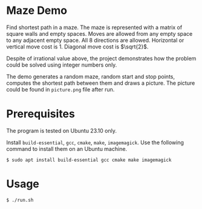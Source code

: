 # Maze Demo

Find shortest path in a maze. The maze is represented with a matrix of square
walls and empty spaces. Moves are allowed from any empty space to any adjacent
empty space. All 8 directions are allowed. Horizontal or vertical move cost
is $1$. Diagonal move cost is $\sqrt{2}$.

Despite of irrational value above, the project demonstrates how the problem
could be solved using integer numbers only.

The demo generates a random maze, random start and stop points, computes the
shortest path between them and draws a picture. The picture could be found in
`picture.png` file after run.

# Prerequisites

The program is tested on Ubuntu 23.10 only.

Install `build-essential`, `gcc`, `cmake`, `make`, `imagemagick`. Use the
following command to install them on an Ubuntu machine.

```shell
$ sudo apt install build-essential gcc cmake make imagemagick
```

# Usage

```shell
$ ./run.sh
```
